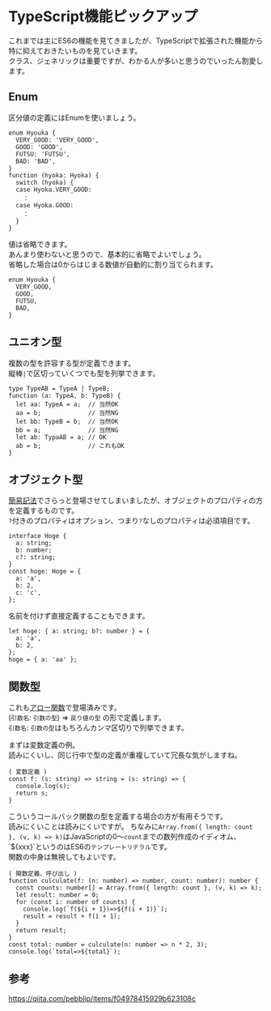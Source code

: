 # TypeScript機能ピックアップ
これまでは主にES6の機能を見てきましたが、TypeScriptで拡張された機能から特に抑えておきたいものを見ていきます。  
クラス、ジェネリックは重要ですが、わかる人が多いと思うのでいったん割愛します。  

## Enum
区分値の定義にはEnumを使いましょう。
```
enum Hyouka {
  VERY_GOOD: 'VERY_GOOD',
  GOOD: 'GOOD',
  FUTSU: 'FUTSU',
  BAD: 'BAD',
}
function (hyoka: Hyoka) {
  switch (hyoka) {
  case Hyoka.VERY_GOOD:
    ：
  case Hyoka.GOOD:
    ：
  }
}
```
値は省略できます。  
あんまり使わないと思うので、基本的に省略でよいでしょう。  
省略した場合は0からはじまる数値が自動的に割り当てられます。
```
enum Hyouka {
  VERY_GOOD,
  GOOD,
  FUTSU,
  BAD,
}
```

## ユニオン型
複数の型を許容する型が定義できます。  
縦棒`|`で区切っていくつでも型を列挙できます。
```
type TypeAB = TypeA | TypeB;
function (a: TypeA, b: TypeB) {
  let aa: TypeA = a;  // 当然OK
  aa = b;             // 当然NG
  let bb: TypeB = b;  // 当然OK
  bb = a;             // 当然NG
  let ab: TypaAB = a; // OK
  ab = b;             // これもOK
}
```

## オブジェクト型
[簡易記法](docs/lesson04/03_shorthand-expression.md)でさらっと登場させてしまいましたが、オブジェクトのプロパティの方を定義するものです。  
`?`付きのプロパティはオプション、つまり`?`なしのプロパティは必須項目です。
```
interface Hoge {
  a: string;
  b: number;
  c?: string;
}
const hoge: Hoge = {
  a: 'a',
  b: 2,
  c: 'c',
};
```
名前を付けず直接定義することもできます。
```
let hoge: { a: string; b?: number } = {
  a: 'a',
  b: 2,
};
hoge = { a: 'aa' };
```

## 関数型
これも[アロー関数](docs/lesson04/02_arrow-function.md)で登場済みです。  
(`引数名`: `引数の型`) => `戻り値の型`
の形で定義します。  
`引数名`: `引数の型`はもちろんカンマ区切りで列挙できます。

まずは変数定義の例。  
読みにくいし、同じ行中で型の定義が重複していて冗長な気がしますね。  
```
( 変数定義 )
const f: (s: string) => string = (s: string) => {
  console.log(s);
  return s;
}
```
こういうコールバック関数の型を定義する場合の方が有用そうです。  
読みにくいことは読みにくいですが。
ちなみに`Array.from({ length: count }, (v, k) => k)`はJavaScriptの0〜`count`までの数列作成のイディオム、\`${xxx}\`というのはES6の`テンプレートリテラル`です。  
関数の中身は無視してもよいです。
```
( 関数定義、呼び出し )
function culculate(f: (n: number) => number, count: number): number {
  const counts: number[] = Array.from({ length: count }, (v, k) => k);
  let result: number = 0;
  for (const i: number of counts) {
    console.log(`f(${i + 1})=>${f(i + 1)}`);
    result = result + f(i + 1);
  }
  return result;
}
const total: number = culculate(n: number => n * 2, 3);
console.log(`total=>${total}`);
```

## 参考
https://qiita.com/pebblip/items/f04978415929b623108c
